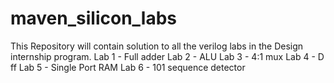 # maven_silicon_labs
This Repository will contain solution to all the verilog labs in the Design internship program.
Lab 1 - Full adder
Lab 2 - ALU
Lab 3 - 4:1 mux
Lab 4 - D ff
Lab 5 - Single Port RAM
Lab 6 - 101 sequence detector
